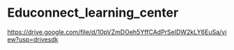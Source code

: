 # Educonnect_learning_center
https://drive.google.com/file/d/10pVZmDOeh5YffCAdPrSeIDW2kLY6EuSa/view?usp=drivesdk
